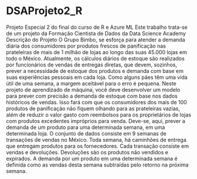# DSAProjeto2_R
Projeto Especial 2 do final do curso de R e Azure ML Este trabalho trata-se de um projeto da Formação Cientista de Dados da Data Science Academy
Descrição do Projeto
O Grupo Bimbo, se esforça para atender a demanda diária dos consumidores por produtos frescos de panificação nas prateleiras de mais de 1 milhão de lojas ao longo das suas 45.000 lojas em todo o México.
Atualmente, os cálculos diários de estoque são realizados por funcionários de vendas de entregas diretas, que devem, sozinhos, prever a necessidade de estoque dos produtos e demanda com base em suas experiências pessoais em cada loja. Como alguns pães têm uma vida útil de uma semana, a margem aceitável para o erro é pequena.
Neste projeto de aprendizado de máquina, você deve desenvolver um modelo para prever com precisão a demanda de estoque com base nos dados históricos de vendas. Isso fará com que os consumidores dos mais de 100 produtos de panificação não fiquem olhando para as prateleiras vazias, além de reduzir o valor gasto com reembolsos para os proprietários de lojas com produtos excedentes impróprios para venda.
Deve-se, aqui, prever a demanda de um produto para uma determinada semana, em uma determinada loja. O conjunto de dados consiste em 9 semanas de transações de vendas no México. Toda semana, há caminhões de entrega que entregam produtos para os fornecedores. Cada transação consiste em vendas e devoluções. Devoluções são os produtos não vendidos e expirados. A demanda por um produto em uma determinada semana é definida como as vendas desta semana subtraídas pelo retorno na próxima semana.
